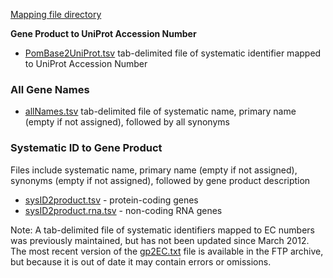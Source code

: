 [Mapping file directory](ftp://ftp.ebi.ac.uk/pub/databases/pombase/pombe/Mappings/)

**Gene Product to UniProt Accession Number**

-   [PomBase2UniProt.tsv](ftp://ftp.ebi.ac.uk/pub/databases/pombase/pombe/Mappings/PomBase2UniProt.tsv)
    tab-delimited file of systematic identifier mapped to UniProt
    Accession Number

### All Gene Names

-   [allNames.tsv](ftp://ftp.ebi.ac.uk/pub/databases/pombase/pombe/Mappings/allNames.tsv)
    tab-delimited file of systematic name, primary name (empty if not
    assigned), followed by all synonyms

### Systematic ID to Gene Product

Files include systematic name, primary name (empty if not assigned),
synonyms (empty if not assigned), followed by gene product description

-   [sysID2product.tsv](ftp://ftp.ebi.ac.uk/pub/databases/pombase/pombe/Mappings/sysID2product.tsv) -
    protein-coding genes
-   [sysID2product.rna.tsv](ftp://ftp.ebi.ac.uk/pub/databases/pombase/pombe/Mappings/sysID2product.rna.tsv) -
    non-coding RNA genes

Note: A tab-delimited file of systematic identifiers mapped to EC
numbers was previously maintained, but has not been updated since March
2012. The most recent version of the
[gp2EC.txt](ftp://ftp.ebi.ac.uk/pub/databases/pombase/pombe/Mappings/OLD/gp2EC.txt)
file is available in the FTP archive, but because it is out of date it
may contain errors or omissions.

